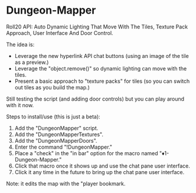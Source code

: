 # Dungeon-Mapper
Roll20 API: Auto Dynamic Lighting That Move With The Tiles, Texture Pack Approach, User Interface And Door Control.

The idea is:
* Leverage the new hyperlink API chat buttons (using an image of the tile as a preview.)
* Leverage the "object.remove()" so dynamic lighting can move with the tiles.
* Present a basic approach to "texture packs" for tiles (so you can switch out tiles as you build the map.)

Still testing the script (and adding door controls) but you can play around with it now.

Steps to install/use (this is just a beta):
1. Add the "DungeonMapper" script.
2. Add the "DungeonMapperTextures".
3. Add the "DungeonMapperDoors".
4. Enter the command "!DungeonMapper."
5. Place a "check" in the "in bar" option for the macro named "♦1-Dungeon-Mapper."
6. Click that macro once it shows up and use the chat pane user interface.
7. Click it any time in the future to bring up the chat pane user interface.

Note: it edits the map with the "player bookmark.
